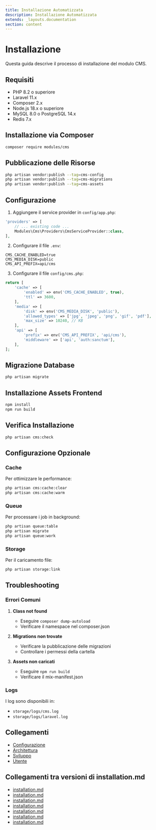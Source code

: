 ```yaml
---
title: Installazione Automatizzata
description: Installazione Automatizzata
extends: _layouts.documentation
section: content
---
```


# Installazione

Questa guida descrive il processo di installazione del modulo CMS.

## Requisiti

- PHP 8.2 o superiore
- Laravel 11.x
- Composer 2.x
- Node.js 18.x o superiore
- MySQL 8.0 o PostgreSQL 14.x
- Redis 7.x

## Installazione via Composer

```bash
composer require modules/cms
```

## Pubblicazione delle Risorse

```bash
php artisan vendor:publish --tag=cms-config
php artisan vendor:publish --tag=cms-migrations
php artisan vendor:publish --tag=cms-assets
```

## Configurazione

1. Aggiungere il service provider in `config/app.php`:

```php
'providers' => [
    // ... existing code ...
    Modules\Cms\Providers\CmsServiceProvider::class,
],
```

2. Configurare il file `.env`:

```env
CMS_CACHE_ENABLED=true
CMS_MEDIA_DISK=public
CMS_API_PREFIX=api/cms
```

3. Configurare il file `config/cms.php`:

```php
return [
    'cache' => [
        'enabled' => env('CMS_CACHE_ENABLED', true),
        'ttl' => 3600,
    ],
    'media' => [
        'disk' => env('CMS_MEDIA_DISK', 'public'),
        'allowed_types' => ['jpg', 'jpeg', 'png', 'gif', 'pdf'],
        'max_size' => 10240, // KB
    ],
    'api' => [
        'prefix' => env('CMS_API_PREFIX', 'api/cms'),
        'middleware' => ['api', 'auth:sanctum'],
    ],
];
```

## Migrazione Database

```bash
php artisan migrate
```

## Installazione Assets Frontend

```bash
npm install
npm run build
```

## Verifica Installazione

```bash
php artisan cms:check
```

## Configurazione Opzionale

### Cache

Per ottimizzare le performance:

```bash
php artisan cms:cache:clear
php artisan cms:cache:warm
```

### Queue

Per processare i job in background:

```bash
php artisan queue:table
php artisan migrate
php artisan queue:work
```

### Storage

Per il caricamento file:

```bash
php artisan storage:link
```

## Troubleshooting

### Errori Comuni

1. **Class not found**
   - Eseguire `composer dump-autoload`
   - Verificare il namespace nel composer.json

2. **Migrations non trovate**
   - Verificare la pubblicazione delle migrazioni
   - Controllare i permessi della cartella

3. **Assets non caricati**
   - Eseguire `npm run build`
   - Verificare il mix-manifest.json

### Logs

I log sono disponibili in:
- `storage/logs/cms.log`
- `storage/logs/laravel.log`

## Collegamenti

- [Configurazione](configuration.md)
- [Architettura](architecture.md)
- [Sviluppo](developer/README.md)
- [Utente](user/README.md)

## Collegamenti tra versioni di installation.md
* [installation.md](laravel/Modules/Xot/docs/filament/installation.md)
* [installation.md](laravel/Modules/Xot/docs/installation.md)
* [installation.md](laravel/Modules/Xot/docs/base/installation.md)
* [installation.md](laravel/Modules/User/resources/views/docs/installation.md)
* [installation.md](laravel/Modules/Lang/docs/installation.md)
* [installation.md](laravel/Modules/Cms/docs/installation.md)
* [installation.md](laravel/Themes/One/docs/installation.md)

